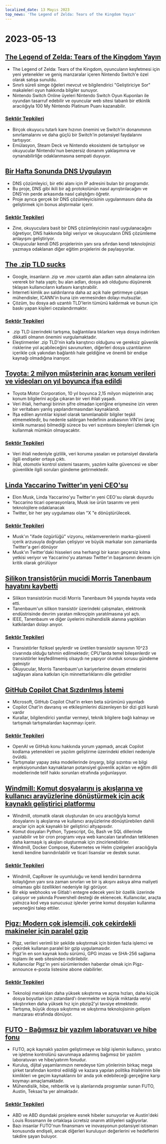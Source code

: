 ```yaml
---
localized_date: 13 Mayıs 2023
top_news: 'The Legend of Zelda: Tears of the Kingdom Yayın'
---
```


# 2023-05-13

## [The Legend of Zelda: Tears of the Kingdom Yayın](https://www.zelda.com/tears-of-the-kingdom/)

- The Legend of Zelda: Tears of the Kingdom, oyuncuların keşfetmesi için yeni yetenekler ve geniş manzaralar içeren Nintendo Switch'e özel olarak satışa sunuldu.
- Sınırlı süreli simge öğeleri mevcut ve bilgilendirici "Geliştiriciye Sor" makaleleri oyun hakkında bilgiler sunuyor.
- Nintendo Switch Online üyeleri Nintendo Switch Oyun Kuponları ile oyundan tasarruf edebilir ve oyuncular web sitesi tabanlı bir etkinlik aracılığıyla 100 My Nintendo Platinum Puanı kazanabilir.

### [Sektör Tepkileri](http://news.ycombinator.com/item?id=35912318)

- Birçok okuyucu tutarlı kare hızının önemini ve Switch'in donanımının sınırlamalarını ve daha güçlü bir Switch'in potansiyel faydalarını tartışıyor.
- Emülasyon, Steam Deck ve Nintendo ekosistemi de tartışılıyor ve okuyucular Nintendo'nun benzersiz donanım yaklaşımına ve oynanabilirliğe odaklanmasına sempati duyuyor.

## [Bir Hafta Sonunda DNS Uygulayın](https://implement-dns.wizardzines.com/)

- DNS çözümleyici, bir etki alanı için IP adresini bulan bir programdır.
- Bu proje, DNS gibi ikili bir ağ protokolünün nasıl ayrıştırılacağını ve DNS'nin perde arkasında nasıl çalıştığını öğretir.
- Proje ayrıca gerçek bir DNS çözümleyicisinin uygulanmasını daha da geliştirmek için bonus alıştırmalar içerir.

### [Sektör Tepkileri](http://news.ycombinator.com/item?id=35916064)

- Zine, okuyuculara basit bir DNS çözümleyicinin nasıl uygulanacağını öğretiyor, DNS hakkında bilgi veriyor ve okuyucuların DNS çözümleme anlayışını geliştiriyor.
- Okuyucular kendi DNS projelerinin yanı sıra sıfırdan kendi teknolojinizi yazmaya odaklanan diğer eğitim projelerini de paylaşıyorlar.

## [The .zip TLD sucks](https://financialstatement.zip/)

- Google, insanların .zip ve .mov uzantılı alan adları satın almalarına izin vererek bir hata yaptı; bu alan adları, dosya adı olduğunu düşünerek tıklayan kullanıcıların kafasını karıştırabilir.
- İnterneti kimlik avı saldırılarına daha az açık hale getirmeye çalışan mühendisler, ICANN'in buna izin vermesinden dolayı mutsuzlar.
- Çözüm, bu dosya adı uzantılı TLD'lerin tümünü kaldırmak ve bunun için baskı yapan kişileri cezalandırmaktır.

### [Sektör Tepkileri](http://news.ycombinator.com/item?id=35920336)

- .zip TLD üzerindeki tartışma, bağlantılara tıklarken veya dosya indirirken dikkatli olmanın önemini vurgulamaktadır.
- Eleştirmenler .zip TLD'nin kafa karıştırıcı olduğunu ve gereksiz güvenlik risklerine yol açabileceğini savunurken, diğerleri dosya uzantılarının içerikle çok yakından bağlantılı hale geldiğine ve önemli bir endişe kaynağı olmadığına inanıyor.

## [Toyota: 2 milyon müşterinin araç konum verileri ve videoları on yıl boyunca ifşa edildi](https://www.bleepingcomputer.com/news/security/toyota-car-location-data-of-2-million-customers-exposed-for-ten-years/)

- Toyota Motor Corporation, 10 yıl boyunca 2,15 milyon müşterinin araç konum bilgilerini açığa çıkaran bir veri ihlali yaşadı.
- Veri ihlali, herhangi birinin şifre olmadan içeriğine erişmesine izin veren bir veritabanı yanlış yapılandırmasından kaynaklandı.
- İfşa edilen ayrıntılar kişisel olarak tanımlanabilir bilgiler teşkil etmemektedir, bu nedenle saldırgan hedefinin arabasının VIN'ini (araç kimlik numarası) bilmediği sürece bu veri sızıntısını bireyleri izlemek için kullanmak mümkün olmayacaktır.

### [Sektör Tepkileri](http://news.ycombinator.com/item?id=35919133)

- Veri ihlali nedeniyle gizlilik, veri koruma yasaları ve potansiyel davalarla ilgili endişeler ortaya çıktı.
- İhlal, otomotiv kontrol sistemi tasarımı, yazılım kalite güvencesi ve siber güvenlikle ilgili soruları gündeme getirmektedir.

## [Linda Yaccarino Twitter'ın yeni CEO'su](https://twitter.com/elonmusk/status/1657050349608501249)

- Elon Musk, Linda Yaccarino'yu Twitter'ın yeni CEO'su olarak duyurdu
- Yaccarino ticari operasyonlara, Musk ise ürün tasarımı ve yeni teknolojilere odaklanacak
- Twitter, bir her şey uygulaması olan "X "e dönüştürülecek.

### [Sektör Tepkileri](http://news.ycombinator.com/item?id=35917912)

- Musk'ın "ifade özgürlüğü" vizyonu, reklamverenlerin marka-güvenli içerik arzusuyla doğrudan çelişiyor ve büyük markalar son zamanlarda Twitter'a geri dönüyor
- Musk'ın Twitter'daki hisseleri ona herhangi bir kararı geçersiz kılma yetkisi veriyor ve Yaccarino'yu ataması Twitter'ın başarısının devamı için kritik olarak görülüyor

## [Silikon transistörün mucidi Morris Tanenbaum hayatını kaybetti](https://spectrum.ieee.org/in-memoriam-may-2023)

- Silikon transistörün mucidi Morris Tanenbaum 94 yaşında hayata veda etti.
- Tanenbaum'un silikon transistör üzerindeki çalışmaları, elektronik endüstrisinde devrim yaratan mikroçipin yaratılmasına yol açtı.
- IEEE, Tanenbaum ve diğer üyelerini mühendislik alanına yaptıkları katkılardan dolayı anıyor.

### [Sektör Tepkileri](http://news.ycombinator.com/item?id=35920261)

- Transistörler fiziksel şeylerdir ve üretilen transistör sayısının 10^23 civarında olduğu tahmin edilmektedir; CPU'larda temel bileşenlerdir ve transistörler keşfedilmemiş olsaydı ne yapıyor olurduk sorusu gündeme gelmiştir
- Okuyucular, Morris Tanenbaum'un kariyerlerine devam etmelerini sağlayan alana katkıları için minnettarlıklarını dile getirdiler

## [GitHub Copilot Chat Sızdırılmış İstemi](https://twitter.com/marvinvonhagen/status/1657060506371346432)

- Microsoft, GitHub Copilot Chat'in erken beta sürümünü yayınladı
- Copilot Chat'in davranış ve etkileşimlerini düzenleyen bir dizi gizli kuralı vardır
- Kurallar, bilgilendirici yanıtlar vermeyi, teknik bilgilere bağlı kalmayı ve tartışmalı tartışmalardan kaçınmayı içerir.

### [Sektör Tepkileri](http://news.ycombinator.com/item?id=35921375)

- OpenAI ve GitHub konu hakkında yorum yapmadı, ancak Copilot kodlama yetenekleri ve yazılım geliştirme üzerindeki etkileri nedeniyle övüldü.
- Tartışmalar yapay zeka modellerinde önyargı, bilgi sızıntısı ve bilgi enjeksiyonundan kaynaklanan potansiyel güvenlik açıkları ve eğitim dili modellerinde telif hakkı sorunları etrafında yoğunlaşıyor.

## [Windmill: Komut dosyalarını iş akışlarına ve kullanıcı arayüzlerine dönüştürmek için açık kaynaklı geliştirici platformu](https://github.com/windmill-labs/windmill)

- Windmill, otomatik olarak oluşturulan ön ucu aracılığıyla komut dosyalarını iş akışlarına ve kullanıcı arayüzlerine dönüştürebilen dahili araçlar için açık kaynaklı bir geliştirici altyapısıdır.
- Komut dosyaları Python, Typescript, Go, Bash ve SQL dillerinde yazılabilir ve bir cron programı veya web kancaları tarafından tetiklenen daha karmaşık iş akışları oluşturmak için zincirlenebilirler.
- Windmill, Docker Compose, Kubernetes ve Helm çizelgeleri aracılığıyla kendi kendine barındırılabilir ve ticari lisanslar ve destek sunar.

### [Sektör Tepkileri](http://news.ycombinator.com/item?id=35920082)

- Windmill, CapRover ile uyumluluğu ve kendi kendini barındırma kolaylığının yanı sıra zaman sınırları ve bir iş akışını askıya alma maliyeti olmaması gibi özellikleri nedeniyle ilgi görüyor.
- Bir ekip webhooks ve Gitlab'ı entegre edecek yeni bir özellik üzerinde çalışıyor ve yakında Powershell desteği de eklenecek. Kullanıcılar, araçta yalnızca kod veya sunucusuz işlevler yerine komut dosyaları kullanma seçeneğini talep ettiler.

## [Pigz: Modern çok işlemcili, çok çekirdekli makineler için paralel gzip](https://zlib.net/pigz/)

- Pigz, verileri verimli bir şekilde sıkıştırmak için birden fazla işlemci ve çekirdek kullanan paralel bir gzip uygulamasıdır.
- Pigz'in en son kaynak kodu sürümü, GPG imzası ve SHA-256 sağlama toplamı ile web sitesinden indirilebilir.
- Kullanıcılar Pigz'in yeni sürümlerinden haberdar olmak için Pigz-announce e-posta listesine abone olabilirler.

### [Sektör Tepkileri](http://news.ycombinator.com/item?id=35914447)

- Teknoloji meraklıları daha yüksek sıkıştırma ve açma hızları, daha küçük dosya boyutları için zstandard'ı önermekte ve büyük miktarda veriyi sıkıştırırken daha yüksek hız için pbzip2'yi tavsiye etmektedir.
- Tartışma, büyük dosya sıkıştırma ve sıkıştırma teknolojisinin gelişen manzarası etrafında dönüyor.

## [FUTO - Bağımsız bir yazılım laboratuvarı ve hibe fonu](https://futo.org/)

- FUTO, açık kaynaklı yazılım geliştirmeye ve bilgi işlemin kullanıcı, yaratıcı ve işletme kontrolünü savunmaya adanmış bağımsız bir yazılım laboratuvarı ve hibe/yatırım fonudur.
- Kuruluş, dijital yaşamlarımızın neredeyse tüm yönlerinin birkaç mega şirket tarafından kontrol edildiği ve kazara yapılan politika ihlallerinin bile kimlikleri ve geçim kaynaklarını bir anda yok edebileceği gerçeğine karşı koymayı amaçlamaktadır.
- Mühendislik, hibe, rehberlik ve iş alanlarında programlar sunan FUTO, Austin, Teksas'ta yer almaktadır.

### [Sektör Tepkileri](http://news.ycombinator.com/item?id=35911406)

- ABD ve ABD dışındaki projelere esnek hibeler sunuyorlar ve Austin'deki Louis Rossmann ile ortaklaşa ücretsiz onarım atölyeleri sağlıyorlar.
- Bazı insanlar FUTO'nun finansmanı ve inovasyonun potansiyel istismarı konusunda endişeli, ancak diğerleri kuruluşun değerlerini ve hedeflerini takdire şayan buluyor.
